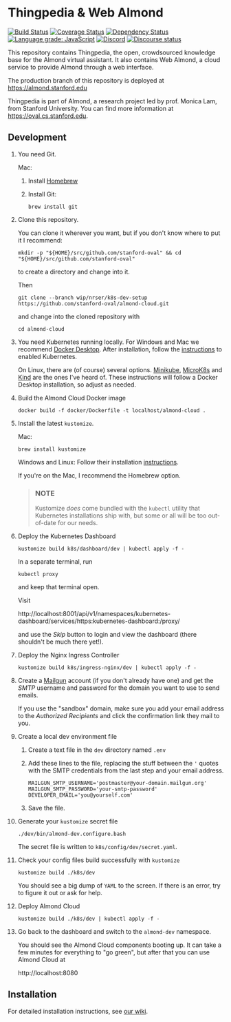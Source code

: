 # Thingpedia & Web Almond

[![Build Status](https://travis-ci.com/stanford-oval/almond-cloud.svg?branch=master)](https://travis-ci.com/stanford-oval/almond-cloud)
[![Coverage Status](https://coveralls.io/repos/github/stanford-oval/almond-cloud/badge.svg?branch=master)](https://coveralls.io/github/stanford-oval/almond-cloud?branch=master)
[![Dependency Status](https://david-dm.org/stanford-oval/almond-cloud/status.svg)](https://david-dm.org/stanford-oval/almond-cloud)
[![Language grade: JavaScript](https://img.shields.io/lgtm/grade/javascript/g/stanford-oval/almond-cloud.svg?logo=lgtm&logoWidth=18)](https://lgtm.com/projects/g/stanford-oval/almond-cloud/context:javascript)
[![Discord](https://img.shields.io/discord/642041264208085014)](https://discord.gg/anthtR4)
[![Discourse status](https://img.shields.io/discourse/https/community.almond.stanford.edu/status.svg)](https://community.almond.stanford.edu)

This repository contains Thingpedia, the open, crowdsourced knowledge base for
the Almond virtual assistant. It also contains Web Almond, a cloud service to
provide Almond through a web interface.

The production branch of this repository is deployed at
<https://almond.stanford.edu>

Thingpedia is part of Almond, a research project led by
prof. Monica Lam, from Stanford University.  You can find more
information at <https://oval.cs.stanford.edu>.

## Development

1.  You need Git.
    
    Mac:
    
    1.  Install [Homebrew](https://brew.sh/)
    2.  Install Git:
        
            brew install git
    
2.  Clone this repository.
    
    You can clone it wherever you want, but if you don't know where to put it I
    recommend:
    
        mkdir -p "${HOME}/src/github.com/stanford-oval" && cd "${HOME}/src/github.com/stanford-oval"
    
    to create a directory and change into it.
    
    Then
    
        git clone --branch wip/nrser/k8s-dev-setup https://github.com/stanford-oval/almond-cloud.git
    
    and change into the cloned repository with
    
        cd almond-cloud

3.  You need Kubernetes running locally. For Windows and Mac we recommend 
    [Docker Desktop][]. After installation, follow the
    [instructions](https://docs.docker.com/desktop/kubernetes/#enable-kubernetes)
    to enabled Kubernetes.
    
    On Linux, there are (of course) several options. [Minikube][], [MicroK8s][]
    and [Kind][] are the ones I've heard of. These instructions will follow a
    Docker Desktop installation, so adjust as needed.
    
    [Docker Desktop]: https://www.docker.com/products/docker-desktop
    [Minikube]: https://github.com/kubernetes/minikube
    [MicroK8s]: https://microk8s.io/
    [Kind]: https://github.com/kubernetes-sigs/kind

4.  Build the Almond Cloud Docker image
    
        docker build -f docker/Dockerfile -t localhost/almond-cloud .

5.  Install the latest `kustomize`.
    
    Mac:
    
        brew install kustomize
    
    Windows and Linux: Follow their installation
    [instructions](https://kubectl.docs.kubernetes.io/installation/kustomize/).
    
    If you're on the Mac, I recommend the Homebrew option.
    
    > ### NOTE ###
    > 
    > Kustomize _does_ come bundled with the `kubectl` utility that Kubernetes
    > installations ship with, but some or all will be too out-of-date
    > for our needs.
    
    [Kustomize]: https://kustomize.io/

6.  Deploy the Kubernetes Dashboard
    
        kustomize build k8s/dashboard/dev | kubectl apply -f -
    
    In a separate terminal, run
    
        kubectl proxy
    
    and keep that terminal open.
    
    Visit
    
    http://localhost:8001/api/v1/namespaces/kubernetes-dashboard/services/https:kubernetes-dashboard:/proxy/
    
    and use the _Skip_ button to login and view the dashboard (there shouldn't
    be much there yet!).

7.  Deploy the Nginx Ingress Controller
    
        kustomize build k8s/ingress-nginx/dev | kubectl apply -f -

8.  Create a [Mailgun][] account (if you don't already have one) and get the
    _SMTP_ username and password for the domain you want to use to send emails.
    
    If you use the "sandbox" domain, make sure you add your email address to the
    _Authorized Recipients_ and click the confirmation link they mail to you.
    
    [Mailgun]: https://www.mailgun.com/
    
9.  Create a local dev environment file
    
    1.  Create a text file in the `dev` directory named `.env`
    2.  Add these lines to the file, replacing the stuff between the `'` quotes
        with the SMTP credentials from the last step and your email address.
        
            MAILGUN_SMTP_USERNAME='postmaster@your-domain.mailgun.org'
            MAILGUN_SMTP_PASSWORD='your-smtp-password'
            DEVELOPER_EMAIL='you@yourself.com'
    3.  Save the file.
    
10. Generate your `kustomize` secret file
    
        ./dev/bin/almond-dev.configure.bash
    
    The secret file is written to `k8s/config/dev/secret.yaml`.

11. Check your config files build successfully with `kustomize`
    
        kustomize build ./k8s/dev
    
    You should see a big dump of `YAML` to the screen. If there is an error,
    try to figure it out or ask for help.

9.  Deploy Almond Cloud
    
        kustomize build ./k8s/dev | kubectl apply -f -
    
10. Go back to the dashboard and switch to the `almond-dev` namespace.
    
    You should see the Almond Cloud components booting up. It can take a few
    minutes for everything to "go green", but after that you can use Almond
    Cloud at
    
    http://localhost:8080


## Installation

For detailed installation instructions, see
[our wiki](https://wiki.almond.stanford.edu/user-guide/almond-cloud/install).
